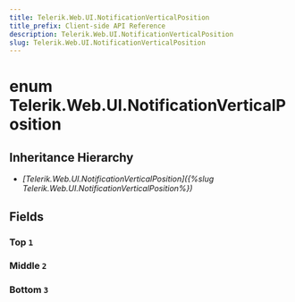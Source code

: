 ```yaml
---
title: Telerik.Web.UI.NotificationVerticalPosition
title_prefix: Client-side API Reference
description: Telerik.Web.UI.NotificationVerticalPosition
slug: Telerik.Web.UI.NotificationVerticalPosition
---
```


# enum Telerik.Web.UI.NotificationVerticalPosition

## Inheritance Hierarchy

* *[Telerik.Web.UI.NotificationVerticalPosition]({%slug Telerik.Web.UI.NotificationVerticalPosition%})*

## Fields

### Top `1`

### Middle `2`

### Bottom `3`


